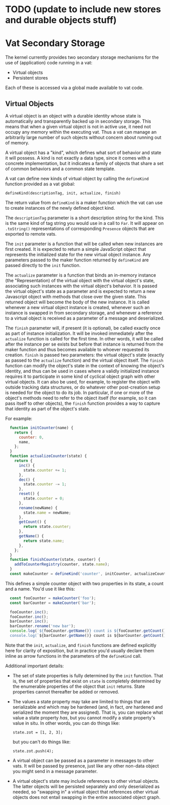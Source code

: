 # TODO (update to include new stores and durable objects stuff)

# Vat Secondary Storage

The kernel currently provides two secondary storage mechanisms for the use of (application) code running in a vat:

- Virtual objects
- Persistent stores

Each of these is accessed via a global made available to vat code.

## Virtual Objects

A virtual object is an object with a durable identity whose state is automatically and transparently backed up in secondary storage.  This means that when a given virtual object is not in active use, it need not occupy any memory within the executing vat.  Thus a vat can manage an arbitrarily large number of such objects without concern about running out of memory.

A virtual object has a "kind", which defines what sort of behavior and state it will possess.  A kind is not exactly a data type, since it comes with a concrete implementation, but it indicates a family of objects that share a set of common behaviors and a common state template.

A vat can define new kinds of virtual object by calling the `defineKind` function provided as a vat global:

  `defineKind(descriptionTag, init, actualize, finish)`

The return value from `defineKind` is a maker function which the vat can use to create instances of the newly defined object kind.

The `descriptionTag` parameter is a short description string for the kind.  This is the same kind of tag string you would use in a call to `Far`.  It will appear on `.toString()` representations of corresponding `Presence` objects that are exported to remote vats.

The `init` parameter is a function that will be called when new instances are first created. It is expected to return a simple JavaScript object that represents the initialized state for the new virtual object instance.  Any parameters passed to the maker function returned by `defineKind` are passed directly to the `init` function.

The `actualize` parameter is a function that binds an in-memory instance (the "Representation) of the virtual object with the virtual object's state, associating such instances with the virtual object's behavior.  It is passed the virtual object's state as a parameter and is expected to return a new Javascript object with methods that close over the given state.  This returned object will become the body of the new instance.  It is called whenever a new virtual object instance is created, whenever such an instance is swapped in from secondary storage, and whenever a reference to a virtual object is received as a parameter of a message and deserialized.

The `finish` parameter will, if present (it is optional), be called exactly once as part of instance initialization.  It will be invoked immediately after the `actualize` function is called for the first time.  In other words, it will be called after the instance per se exists but before that instance is returned from the maker function and thus becomes available to whoever requested its creation.  `finish` is passed two parameters: the virtual object's state (exactly as passed to the `actualize` function) and the virtual object itself. The `finish` function can modify the object's state in the context of knowing the object's identity, and thus can be used in cases where a validly initialized instance requires it to participate in some kind of cyclical object graph with other virtual objects.  It can also be used, for example, to register the object with outside tracking data structures, or do whatever other post-creation setup is needed for the object to do its job.  In particular, if one or more of the object's methods need to refer to the object itself (for example, so it can pass itself to other objects), the `finish` function provides a way to capture that identity as part of the object's state.

For example:

```javascript
  function initCounter(name) {
    return {
      counter: 0,
      name,
    };
  }
  function actualizeCounter(state) {
    return {
      inc() {
        state.counter += 1;
      },
      dec() {
        state.counter -= 1;
      },
      reset() {
        state.counter = 0;
      },
      rename(newName) {
        state.name = newName;
      },
      getCount() {
        return state.counter;
      },
      getName() {
        return state.name;
      },
    };
  }
  function finishCounter(state, counter) {
    addToCounterRegistry(counter, state.name);
  }
  const makeCounter = defineKind('counter', initCounter, actualizeCounter, finishCounter);
```

This defines a simple counter object with two properties in its state, a count and a name.  You'd use it like this:

```javascript
  const fooCounter = makeCounter('foo');
  const barCounter = makeCounter('bar');

  fooCounter.inc();
  fooCounter.inc();
  barCounter.inc();
  barCounter.rename('new bar');
  console.log(`${fooCounter.getName()} count is ${fooCounter.getCount()`); // "foo count is 2"
  console.log(`${barCounter.getName()} count is ${barCounter.getCount()`); // "new bar count is 1"
```

Note that the `init`, `actualize`, and `finish` functions are defined explicitly here for clarity of exposition, but in practice you'd usually declare them inline as arrow functions in the parameters of the `defineKind` call.

Additional important details:

- The set of state properties is fully determined by the `init` function.  That is, the set of properties that exist on `state` is completely determined by the enumerable properties of the object that `init` returns.  State properties cannot thereafter be added or removed.

- The values a state property may take are limited to things that are serializable and which may be hardened (and, in fact, _are_ hardened and serialized the moment they are assigned).  That is, you can replace what value a state property _has_, but you cannot modify a state property's value in situ.  In other words, you can do things like:

  `state.zot = [1, 2, 3];`

  but you can't do things like:

  `state.zot.push(4);`

- A virtual object can be passed as a parameter in messages to other vats.  It will be passed by presence, just like any other non-data object you might send in a message parameter.

- A virtual object's state may include references to other virtual objects. The latter objects will be persisted separately and only deserialized as needed, so "swapping in" a virtual object that references other virtual objects does not entail swapping in the entire associated object graph.
